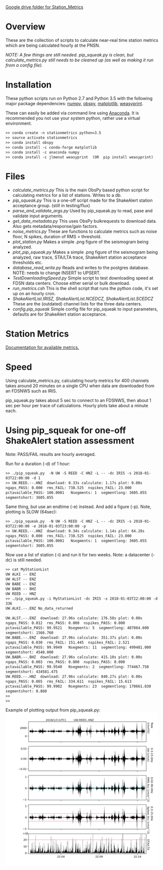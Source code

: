 
<a href="https://drive.google.com/drive/u/1/folders/0B8N_TOtFCLuyOVNUUmVuTzJTNHc">Google drive folder for Station_Metrics</a>

# Overview

These are the collection of scripts to calculate near-real time station metrics which are being calculated hourly at the PNSN.

*NOTE:  A few things are still needed.  pip_squeak.py is clean, but calculate_metrics.py still needs to be cleaned up (as well as making it run from a config file).*

# Installation

These python scripts run on Python 2.7 and Python 3.5 with the following major package dependencies:
<a href="http://www.numpy.org/">numpy</a>, <a href="https://github.com/obspy/obspy/wiki">obspy</a>, <a href="https://matplotlib.org">matplotlib</a>, <a href="https://weasyprint.org">weasyprint</a>.

These can easily be added via command line using <a href="https://www.anaconda.com/">Anaconda</a>.  It is recommended you not use your system python, rather use a virtual environment.

```
>> conda create -n stationmetrics python=3.5
>> source activate stationmetrics
>> conda install obspy
>> conda install -c conda-forge matplotlib
>> conda install -c anaconda numpy
>> conda install -c jlmenut weasyprint  (OR  pip install weasyprint)
```

# Files

- *calculate_metrics.py*       This is the main ObsPy based python script for calculating metrics for a list of stations.  Writes to a db. 
- *pip_squeak.py*              This is a one-off script made for the ShakeAlert station acceptance group. (still in testing/flux) 
- *parse_and_validate_args.py* Used by pip_squeak.py to read, pase and validate input arguments.
- *get_data_metadata.py*       This uses ObsPy bulkrequests to download data.  Also gets metadata/response/gain factors.
- *noise_metrics.py*           These are functions to calculate metrics such as noise floor, N spikes, duration of RMS > threshold.
- *plot_station.py*            Makes a simple .png figure of the seismogram being analyzed.
- *plot_pip_squeak.py*         Makes a simple .png figure of the seismogram being analyzed, raw trace, STA/LTA trace, ShakeAlert station acceptance thresholds etc.
- *database_read_write.py*     Reads and writes to the postgres database.  NOTE: needs to change INSERT to UPSERT.
- *TestDownloadingSpeed.py*    Simple script to test downloading speed at FDSN data centers. Choose either serial or bulk download.
- *run_metrics.csh*            This is the shell script that runs the python code, it's set up on an hourly cron.
- *ShakeAlertList.IRISZ, ShakeAlertList.NCEDCZ, ShakeAlertList.SCEDCZ* These are the (outdated) channel lists for the three data centers.
- *config.pip_squeak*          Simple config file for pip_squeak to input parameters, defaults are for ShakeAlert station acceptance.

# Station Metrics

<a href="https://github.com/pnsn/station_metrics/tree/master/station_metrics/metrics">Documentation for available metrics.</a>

# Speed

Using calculate_metrics.py, calculating hourly metrics for 400 channels takes around 20 minutes on a single CPU when data are downloaded from an FDSNWS such as IRIS.

pip_squeak.py takes about 5 sec to connect to an FDSNWS, then about 1 sec per hour per trace of calculations.  Hourly plots take about a minute each.

# Using pip_squeak for one-off ShakeAlert station assessment

Note: PASS/FAIL results are hourly averaged.

Run for a duration (-d) of 1 hour:
```
>> ./pip_squeak.py  -N UW -S REED -C HNZ -L -- -dc IRIS -s 2018-01-03T22:00:00 -d 1
>> UW.REED.--.HNZ  download: 0.33s calculate: 1.17s plot: 0.00s ngaps_PASS: 0.000  rms_FAIL: 738.525  nspikes_FAIL: 23.000  pctavailable_PASS: 100.0001   Nsegments: 1  segmentlong: 3605.055  segmentshort: 3605.055 
``` 

Same thing, but use an endtime (-e) instead.  And add a figure (-p).  Note, plotting is SLOW (64sec):
```
>> ./pip_squeak.py  -N UW -S REED -C HNZ -L -- -dc IRIS -s 2018-01-03T22:00:00 -e 2018-01-03T23:00:00 -p
>> UW.REED.--.HNZ  download: 0.34s calculate: 1.14s plot: 64.28s ngaps_PASS: 0.000  rms_FAIL: 738.525  nspikes_FAIL: 23.000  pctavailable_PASS: 100.0001   Nsegments: 1  segmentlong: 3605.055  segmentshort: 3605.055 
```

Now use a list of station (-i) and run it for two weeks.  Note: a datacenter (-dc) is still needed.
```
>> cat MyStationList 
UW ALKI -- ENZ
UW ALST -- ENZ
UW BABE -- ENZ
UW BABR -- BHZ
UW REED -- HNZ
>> ./pip_squeak.py -i MyStationList -dc IRIS -s 2018-01-03T22:00:00 -d 336
UW.ALKI.--.ENZ No_data_returned

UW.ALST.--.ENZ  download: 27.96s calculate: 176.58s plot: 0.00s ngaps_PASS: 0.012  rms_PASS: 0.000  nspikes_PASS: 0.000  pctavailable_PASS: 99.9521   Nsegments: 5  segmentlong: 487084.600  segmentshort: 1566.760 
UW.BABE.--.ENZ  download: 27.96s calculate: 351.37s plot: 0.00s ngaps_PASS: 0.030  rms_FAIL: 151.445  nspikes_FAIL: 2.521  pctavailable_PASS: 99.9949   Nsegments: 11  segmentlong: 499481.000  segmentshort: 4548.000 
UW.BABR.--.BHZ  download: 27.96s calculate: 415.10s plot: 0.00s ngaps_PASS: 0.003  rms_PASS: 0.000  nspikes_PASS: 0.000  pctavailable_PASS: 99.9540   Nsegments: 2  segmentlong: 774467.750  segmentshort: 434581.475 
UW.REED.--.HNZ  download: 27.96s calculate: 840.27s plot: 0.00s ngaps_PASS: 0.065  rms_FAIL: 334.611  nspikes_FAIL: 15.613  pctavailable_PASS: 99.9902   Nsegments: 23  segmentlong: 170661.830  segmentshort: 0.860 
>> 
>>
```

Example of plotting output from pip_squeak.py:
<img src="https://github.com/pnsn/station_metrics/blob/master/station_metrics/img/WAVEFORMS.2018.1.3.22.UW.REED..HNZ.png" width=800 alt="Metric: Noise Floor" />

